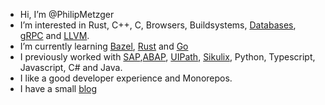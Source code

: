 - Hi, I’m @PhilipMetzger
- I’m interested in Rust, C++, C, Browsers, Buildsystems, [Databases], [gRPC] and [LLVM]. 
- I’m currently learning [Bazel], [Rust] and [Go]
- I previously worked with [SAP],[ABAP], [UIPath], [Sikulix], Python, Typescript, Javascript, C# and Java. 
- I like a good developer experience and Monorepos.
- I have a small [blog]


<!---
PhilipMetzger/PhilipMetzger is a ✨ special ✨ repository because its `README.md` (this file) appears on your GitHub profile.
You can click the Preview link to take a look at your changes.
--->
[ABAP]: https://en.wikipedia.org/wiki/ABAP
[Bazel]: https://www.bazel.build
[blog]: https://philipmetzger.github.io/
[Databases]: https://www.sqlite.org
[gRPC]: https://grpc.io
[Go]: https://go.dev
[LLVM]: https://www.llvm.org
[Sikulix]: http://sikulix.com
[SAP]: https://www.sap.com/index.html
[Rust]: https://www.rust-lang.org
[UIPath]: https://www.uipath.com


